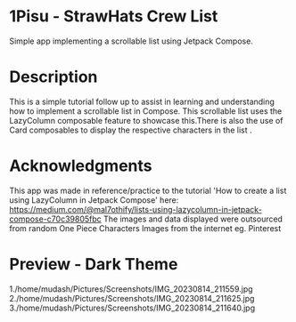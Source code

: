 # 1Pisu - StrawHats Crew List
Simple app implementing a scrollable list using Jetpack Compose.

# Description  
This is a simple tutorial follow up to assist in learning and understanding how to implement a scrollable list in Compose.
This scrollable list uses the LazyColumn composable feature to showcase this.There is also the use of Card composables to display the respective characters in the list .

# Acknowledgments  
This app was made in reference/practice to the tutorial 'How to create a list using LazyColumn in Jetpack Compose' here: 
https://medium.com/@mal7othify/lists-using-lazycolumn-in-jetpack-compose-c70c39805fbc
The images and data displayed were outsourced from random One Piece Characters Images from the internet eg. Pinterest

# Preview - Dark Theme 
1./home/mudash/Pictures/Screenshots/IMG_20230814_211559.jpg  
2./home/mudash/Pictures/Screenshots/IMG_20230814_211625.jpg  
3./home/mudash/Pictures/Screenshots/IMG_20230814_211640.jpg
